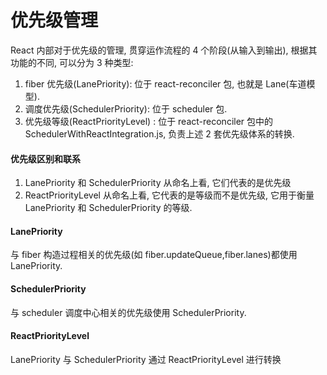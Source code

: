 # 优先级管理

React 内部对于优先级的管理, 贯穿运作流程的 4 个阶段(从输入到输出), 根据其功能的不同, 可以分为 3 种类型:

1. fiber 优先级(LanePriority): 位于 react-reconciler 包, 也就是 Lane(车道模型).
2. 调度优先级(SchedulerPriority): 位于 scheduler 包.
3. 优先级等级(ReactPriorityLevel) : 位于 react-reconciler 包中的 SchedulerWithReactIntegration.js, 负责上述 2 套优先级体系的转换.

#### 优先级区别和联系

1. LanePriority 和 SchedulerPriority 从命名上看, 它们代表的是优先级
2. ReactPriorityLevel 从命名上看, 它代表的是等级而不是优先级, 它用于衡量 LanePriority 和 SchedulerPriority 的等级.

#### LanePriority

与 fiber 构造过程相关的优先级(如 fiber.updateQueue,fiber.lanes)都使用 LanePriority.

#### SchedulerPriority

与 scheduler 调度中心相关的优先级使用 SchedulerPriority.

#### ReactPriorityLevel

LanePriority 与 SchedulerPriority 通过 ReactPriorityLevel 进行转换
